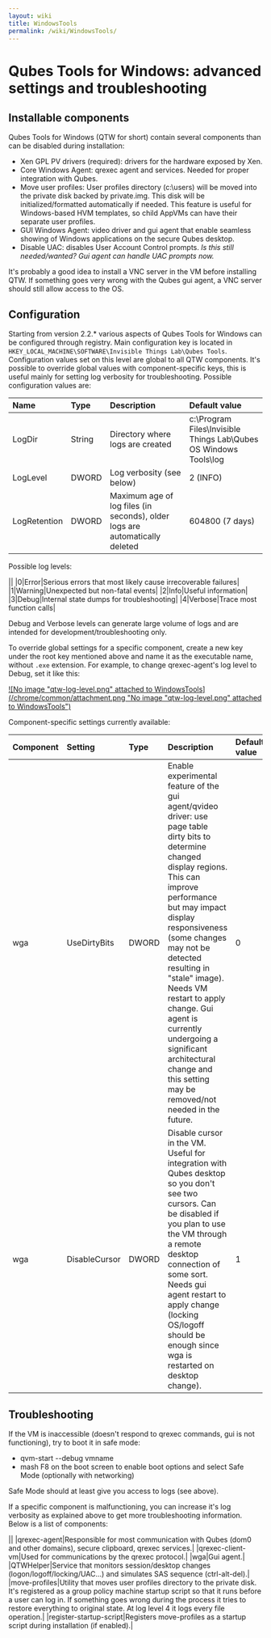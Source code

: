 ```yaml
---
layout: wiki
title: WindowsTools
permalink: /wiki/WindowsTools/
---
```


Qubes Tools for Windows: advanced settings and troubleshooting
==============================================================

Installable components
----------------------

Qubes Tools for Windows (QTW for short) contain several components than can be disabled during installation:

-   Xen GPL PV drivers (required): drivers for the hardware exposed by Xen.
-   Core Windows Agent: qrexec agent and services. Needed for proper integration with Qubes.
-   Move user profiles: User profiles directory (c:\\users) will be moved into the private disk backed by private.img. This disk will be initialized/formatted automatically if needed. This feature is useful for Windows-based HVM templates, so child AppVMs can have their separate user profiles.
-   GUI Windows Agent: video driver and gui agent that enable seamless showing of Windows applications on the secure Qubes desktop.
-   Disable UAC: disables User Account Control prompts. *Is this still needed/wanted? Gui agent can handle UAC prompts now.*

It's probably a good idea to install a VNC server in the VM before installing QTW. If something goes very wrong with the Qubes gui agent, a VNC server should still allow access to the OS.

Configuration
-------------

Starting from version 2.2.\* various aspects of Qubes Tools for Windows can be configured through registry. Main configuration key is located in `HKEY_LOCAL_MACHINE\SOFTWARE\Invisible Things Lab\Qubes Tools`. Configuration values set on this level are global to all QTW components. It's possible to override global values with component-specific keys, this is useful mainly for setting log verbosity for troubleshooting. Possible configuration values are:

|**Name**|**Type**|**Description**|**Default value**|
|:-------|:-------|:--------------|:----------------|
|LogDir|String|Directory where logs are created|c:\\Program Files\\Invisible Things Lab\\Qubes OS Windows Tools\\log|
|LogLevel|DWORD|Log verbosity (see below)|2 (INFO)|
|LogRetention|DWORD|Maximum age of log files (in seconds), older logs are automatically deleted|604800 (7 days)|

Possible log levels:

||
|0|Error|Serious errors that most likely cause irrecoverable failures|
|1|Warning|Unexpected but non-fatal events|
|2|Info|Useful information|
|3|Debug|Internal state dumps for troubleshooting|
|4|Verbose|Trace most function calls|

Debug and Verbose levels can generate large volume of logs and are intended for development/troubleshooting only.

To override global settings for a specific component, create a new key under the root key mentioned above and name it as the executable name, without `.exe` extension. For example, to change qrexec-agent's log level to Debug, set it like this:

[![No image "qtw-log-level.png" attached to WindowsTools](/chrome/common/attachment.png "No image "qtw-log-level.png" attached to WindowsTools")](/attachment/wiki/WindowsTools/qtw-log-level.png)

Component-specific settings currently available:

|**Component**|**Setting**|**Type**|**Description**|**Default value**|
|:------------|:----------|:-------|:--------------|:----------------|
|wga|UseDirtyBits|DWORD|Enable experimental feature of the gui agent/qvideo driver: use page table dirty bits to determine changed display regions. This can improve performance but may impact display responsiveness (some changes may not be detected resulting in "stale" image). Needs VM restart to apply change. Gui agent is currently undergoing a significant architectural change and this setting may be removed/not needed in the future.|0|
|wga|DisableCursor|DWORD|Disable cursor in the VM. Useful for integration with Qubes desktop so you don't see two cursors. Can be disabled if you plan to use the VM through a remote desktop connection of some sort. Needs gui agent restart to apply change (locking OS/logoff should be enough since wga is restarted on desktop change).|1|

Troubleshooting
---------------

If the VM is inaccessible (doesn't respond to qrexec commands, gui is not functioning), try to boot it in safe mode:

-   qvm-start --debug vmname
-   mash F8 on the boot screen to enable boot options and select Safe Mode (optionally with networking)

Safe Mode should at least give you access to logs (see above).

If a specific component is malfunctioning, you can increase it's log verbosity as explained above to get more troubleshooting information. Below is a list of components:

||
|qrexec-agent|Responsible for most communication with Qubes (dom0 and other domains), secure clipboard, qrexec services.|
|qrexec-client-vm|Used for communications by the qrexec protocol.|
|wga|Gui agent.|
|QTWHelper|Service that monitors session/desktop changes (logon/logoff/locking/UAC...) and simulates SAS sequence (ctrl-alt-del).|
|move-profiles|Utility that moves user profiles directory to the private disk. It's registered as a group policy machine startup script so that it runs before a user can log in. If something goes wrong during the process it tries to restore everything to original state. At log level 4 it logs every file operation.|
|register-startup-script|Registers move-profiles as a startup script during installation (if enabled).|



